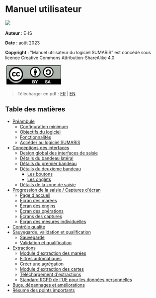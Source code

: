 # Manuel utilisateur

![](./images/sumaris-doc_screen-fr-v0.2.png)

**Auteur** : E-IS

**Date** : août 2023

**Copyright** : ”Manuel utilisateur du logiciel SUMARiS”
est concédé sous licence Creative Commons Attribution-ShareAlike 4.0

![cc-by-sa](./cc-by-sa.png)

> Télécharger en pdf : [FR](./sumaris-user_manual-fr.pdf) | [EN](./sumaris-user_manual-en.pdf)

## Table des matières

 - [Préambule](preamble/preamble_fr.md)
    * [Configuration minimum](preamble/preamble_fr.md#Configuration_minimum)
    * [Objectifs du logiciel](preamble/preamble_fr.md#Objectifs_du_logiciel)
    * [Fonctionnalités](preamble/preamble_fr.md#Fonctionalit.C3.A9s)
    * [Accéder au logiciel SUMARiS](preamble/preamble_fr.md#Acceder_au_logiciel_SUMARiS)
 - [Conceptions des interfaces](screens-concepts/screens-concepts_fr.md)
    * [Design global des interfaces de saisie](screens-concepts/screens-concepts_fr.md#Design_global_des_interfaces_de_saisie)
    * [Détails du bandeau latéral](screens-concepts/screens-concepts_fr.md#D.C3.A9tails_du_bandeau_latéral)
    * [Détails du premier bandeau](screens-concepts/screens-concepts_fr.md#D.C3.A9tails_du_premier_bandeau)
    * [Détails du deuxième bandeau](screens-concepts/screens-concepts_fr.md#D.C3.A9tails_du_deuxième_bandeau)
         * [Les boutons](screens-concepts/screens-concepts_fr.md#Les_boutons)
         * [Les onglets](screens-concepts/screens-concepts_fr.md#Les_onglets)
    * [Détails de la zone de saisie](screens-concepts/screens-concepts_fr.md#D.C3.A9tails_de_la_zone_de_saisie)
 - [Progression de la saisie / Captures d'écran](entry-progress-screenshot/screenshot_fr.md)
    * [Page d'accueil](entry-progress-screenshot/screenshot_fr.md#Page_d.E2.80.99accueil)
    * [Écran des marées](entry-progress-screenshot/screenshot_fr.md#a.C3.89cran_des_mar.C3.A9es)
    * [Écran des engins](entry-progress-screenshot/screenshot_fr.md#a.C3.89cran_des_engins)
    * [Écran des opérations](entry-progress-screenshot/screenshot_fr.md#a.C3.89cran_des_operations)
    * [Écrans des captures](entry-progress-screenshot/screenshot_fr.md#a.C3.89crans_des_captures)
    * [Écran des mesures individuelles](entry-progress-screenshot/screenshot_fr.md#a.C3.89cran_des_mesures_individuelles)
 - [Contrôle qualité](quality-control/quality-control_fr.md)
 - [Sauvegarde, validation et qualification](save-validation-qualification/save-validation-qualification_fr.md)
     * [Sauvegarde](save-validation-qualification/save-validation-qualification_fr.md#Sauvegarde)
     * [Validation et qualification](save-validation-qualification/save-validation-qualification_fr.md#Validation_et_qualification)
 - [Extractions](extraction/extraction_fr.md)
    * [Module d'extraction des marées](extraction/extraction_fr.md#Module_d.E2.80.99extraction_des_mar.C3.A9es)
    * [Filtres automatiques](extraction/extraction_fr.md#Filtres_automatiques)
    * [Créer une agrégation](extraction/extraction_fr.md#Cr.C3.A9er_une_agr.C3.A9gation)
    * [Module d'extraction des cartes](extraction/extraction_fr.md#Module_d.E2.80.99extraction_des_cartes)
    * [Téléchargement d'extractions](extraction/extraction_fr.md#T.C3.A9l.C3.A9chargement_d.E2.80.99extractions)
    * [Standard RGPD de l'UE pour les données personnelles](extraction/extraction_fr.md#Standard_RGPD_de_l.E2.80.99UE_pour_les_donn.C3.A9es_personnelles)
 - [Bugs, dépannages et améliorations](bugs-troubleshooting-enhancements/bugs-troubleshooting-enhancements_fr.md) 
 - [Résumé des points importants](summary-important-points/summary-important-points_fr.md)

